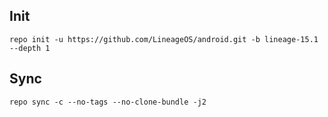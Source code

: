 ## Init
`repo init -u https://github.com/LineageOS/android.git -b lineage-15.1 --depth 1`

## Sync
`repo sync -c --no-tags --no-clone-bundle -j2`
